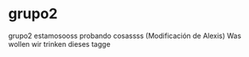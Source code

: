 # grupo2
grupo2
estamosooss probando cosassss
(Modificación de Alexis)
Was wollen wir trinken dieses tagge
